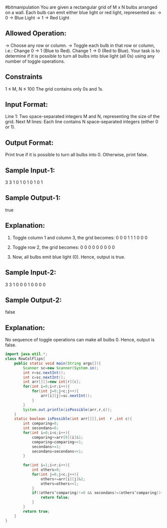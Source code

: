#bitmanipulation 
You are given a rectangular grid of M x N bulbs arranged on a wall. 
Each bulb can emit either blue light or red light, represented as:
-> 0 → Blue Light
-> 1 → Red Light

Allowed Operation:
-------------------
-> Choose any row or column.
-> Toggle each bulb in that row or column, i.e.:
    Change 0 → 1 (Blue to Red).
    Change 1 → 0 (Red to Blue).
Your task is to determine if it is possible to turn all bulbs into blue light (all 0s) using any number of toggle operations.

Constraints
------------
1 ≤ M, N ≤ 100
The grid contains only 0s and 1s.

Input Format:
-------------
Line 1: Two space-separated integers M and N, representing the size of the grid.
Next M lines: Each line contains N space-separated integers (either 0 or 1).

Output Format:
--------------
Print true if it is possible to turn all bulbs into 0. Otherwise, print false.

Sample Input-1:
---------------
3 3
1 0 1
0 1 0
1 0 1

Sample Output-1:
----------------
true

Explanation: 
------------
1) Toggle column 1 and column 3, the grid becomes:
0 0 0
1 1 1
0 0 0

1) Toggle row 2, the grid becomes:
0 0 0
0 0 0
0 0 0

1) Now, all bulbs emit blue light (0). Hence, output is true.

Sample Input-2:
---------------
3 3
1 0 0
0 1 0
0 0 0

Sample Output-2:
----------------
false

Explanation: 
------------
No sequence of toggle operations can make all bulbs 0.
Hence, output is false.

```java
import java.util.*;
class RowColFlips{
    public static void main(String args[]){
        Scanner sc=new Scanner(System.in);
        int r=sc.nextInt();
        int c=sc.nextInt();
        int arr[][]=new int[r][c];
        for(int i=0;i<r;i++){
            for(int j=0;j<c;j++){
                arr[i][j]=sc.nextInt();
            }
        }
        System.out.println(isPossible(arr,r,c));
    }
    static boolean isPossible(int arr[][],int  r ,int c){
        int comparing=0;
        int secondans=0;
        for(int i=0;i<c;i++){
            comparing+=arr[0][i]&1;
            comparing=comparing<<1;
            secondans+=1;
            secondans=secondans<<1;
        }
        
        for(int i=1;i<r;i++){
            int others=0;
            for(int j=0;j<c;j++){
                others+=arr[i][j]&1;
                others=others<<1;
            }
            if((others^comparing)!=0 && secondans!=(others^comparing)){
                return false;
            }
        }
        return true;
    }
}
```